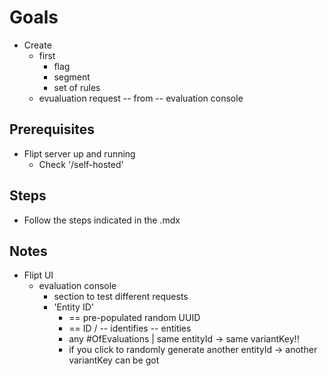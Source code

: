 # Goals
* Create
  * first
    * flag
    * segment
    * set of rules
  * evualuation request -- from -- evaluation console 

## Prerequisites
* Flipt server up and running
  * Check '/self-hosted'

## Steps
* Follow the steps indicated in the .mdx

## Notes
* Flipt UI
  * evaluation console
    * section to test different requests
    * 'Entity ID'
      * == pre-populated random UUID
      * == ID / -- identifies -- entities
      * any #OfEvaluations | same entityId -> same variantKey!!
      * if you click to randomly generate another entityId -> another variantKey can be got